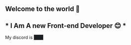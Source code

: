 ## Welcome to the world 🛜 
## * I Am A new Front-end Developer 😊 *
<html>
<p>My discord is  <a class="dis" href="https://discord.com/channels/1022829166820855858/1259827627578097745" style="background-color:#1E2225"; >click</a></p>
</html>
